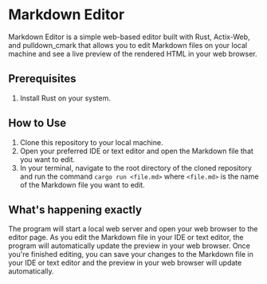# Markdown Editor

Markdown Editor is a simple web-based editor built with Rust, Actix-Web, and pulldown_cmark that allows you to edit Markdown files on your local machine and see a live preview of the rendered HTML in your web browser.

## Prerequisites
1. Install Rust on your system.

## How to Use

1. Clone this repository to your local machine.
2. Open your preferred IDE or text editor and open the Markdown file that you want to edit.
3. In your terminal, navigate to the root directory of the cloned repository and run the command `cargo run <file.md>` where `<file.md>` is the name of the Markdown file you want to edit.

## What's happening exactly

The program will start a local web server and open your web browser to the editor page.
As you edit the Markdown file in your IDE or text editor, the program will automatically update the preview in your web browser.
Once you're finished editing, you can save your changes to the Markdown file in your IDE or text editor and the preview in your web browser will update automatically.
